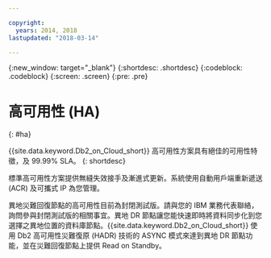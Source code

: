 ```yaml
---

copyright:
  years: 2014, 2018
lastupdated: "2018-03-14"

---
```


<!-- Attribute definitions --> 
{:new_window: target="_blank"}
{:shortdesc: .shortdesc}
{:codeblock: .codeblock}
{:screen: .screen}
{:pre: .pre}

# 高可用性 (HA)
{: #ha}

{{site.data.keyword.Db2_on_Cloud_short}} 高可用性方案具有絕佳的可用性特徵，及 99.99% SLA。
{: shortdesc}

標準高可用性方案提供無縫失效接手及漸進式更新。系統使用自動用戶端重新遞送 (ACR) 及可攜式 IP 為您管理。

異地災難回復節點的高可用性目前為封閉測試版。請與您的 IBM 業務代表聯絡，詢問參與封閉測試版的相關事宜。異地 DR 節點讓您能快速即時將資料同步化到您選擇之異地位置的資料庫節點。{{site.data.keyword.Db2_on_Cloud_short}} 使用 Db2 高可用性災難復原 (HADR) 技術的 ASYNC 模式來達到異地 DR 節點功能，並在災難回復節點上提供 Read on Standby。
<!--- Through the web console, you can also add a disaster recovery (DR) node located in a datacenter of your choice. -->
